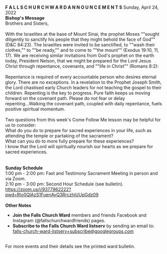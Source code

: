 **F A L L S   C H U R C H   W A R D   A N N O U N C E M E N T S**
Sunday, April 24, 2022<br />
**Bishop's Message**<br />
Brothers and Sisters,<br />
<br />
With the Israelites at the base of Mount Sinai, the prophet Moses ""sought diligently to sanctify his people that they might behold the face of God"" (D&C 84:23). The Israelites were invited to be sanctified, to ""wash their clothes,"" to ""be ready,"" and to come to ""the mount"" (Exodus 19:10, 11, 17).  We are receiving similar invitations from God's prophet on the earth today, President Nelson, that we might be prepared for the Lord Jesus Christ through repentance, covenants, and ""life in Christ"" (Romans 8:2):<br />
<br />
Repentance is required of every accountable person who desires eternal glory. There are no exceptions. In a revelation to the Prophet Joseph Smith, the Lord chastised early Church leaders for not teaching the gospel to their children. Repenting is the key to progress. Pure faith keeps us moving forward on the covenant path. Please do not fear or delay repenting...Walking the covenant path, coupled with daily repentance, fuels positive spiritual momentum.<br />
<br />
Two questions from this week's Come Follow Me lesson may be helpful for us to consider:  <br />
What do you do to prepare for sacred experiences in your life, such as attending the temple or partaking of the sacrament?<br />
What can you do to more fully prepare for these experiences?<br />
I know that the Lord will spiritually nourish our hearts as we prepare for sacred experiences.<br />
<br />
<br />
**Sunday Schedule**<br />
1:00 pm - 2:00 pm: Fast and Testimony Sacrament Meeting in person and via Zoom. <br />
2:10 pm - 3:00 pm: Second Hour Schedule (see bulletin). <br />
https://zoom.us/j/9377962222?pwd=Rlo0QlAzS1FuenAyQ3RrczhiUUpGdz09<br />
<br />
**Other Notes**<br />
- **Join the Falls Church Ward** members and friends Facebook and Instagram (@fallschurchwardfriends) pages.  <br />
- **Subscribe to the Falls Church Ward listserv** by sending an email to: falls-church-ward-listserv+subscribe@googlegroups.com  <br />
<br />
For more events and their details see the printed ward bulletin.  <br />
<br />
<br />

